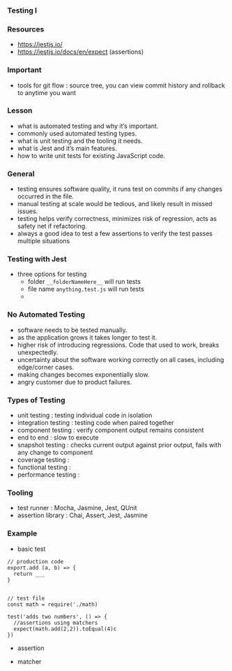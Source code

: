 ### Testing I

### Resources

- https://jestjs.io/
- https://jestjs.io/docs/en/expect (assertions)

### Important

- tools for git flow : source tree, you can view commit history and rollback to anytime you want

### Lesson

- what is automated testing and why it’s important.
- commonly used automated testing types.
- what is unit testing and the tooling it needs.
- what is Jest and it’s main features.
- how to write unit tests for existing JavaScript code.

### General

- testing ensures software quality, it runs test on commits if any changes occurred in the file.
- manual testing at scale would be tedious, and likely result in missed issues.
- testing helps verify correctness, minimizes risk of regression, acts as safety net if refactoring.
- always a good idea to test a few assertions to verify the test passes multiple situations

### Testing with Jest

- three options for testing
  - folder `__folderNameHere__` will run tests
  - file name `anything.test.js` will run tests
  -

### No Automated Testing

- software needs to be tested manually.
- as the application grows it takes longer to test it.
- higher risk of introducing regressions. Code that used to work, breaks unexpectedly.
- uncertainty about the software working correctly on all cases, including edge/corner cases.
- making changes becomes exponentially slow.
- angry customer due to product failures.

### Types of Testing

- unit testing : testing individual code in isolation
- integration testing : testing code when paired together
- component testing : verify component output remains consistent
- end to end : slow to execute
- snapshot testing : checks current output against prior output, fails with any change to component
- coverage testing :
- functional testing :
- performance testing :

### Tooling

- test runner : Mocha, Jasmine, Jest, QUnit
- assertion library : Chai, Assert, Jest, Jasmine

### Example

- basic test

```
// production code
export.add (a, b) => {
  return ___
}


// test file
const math = require('./math)

test('adds two numbers', () => {
  //assertions using matchers
  expect(math.add(2,2)).toEqual(4)c
})
```

- assertion

- matcher
